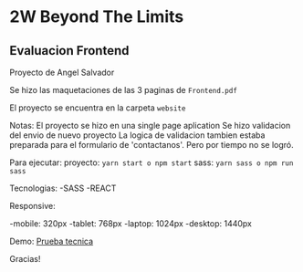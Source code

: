 # 2W Beyond The Limits
## Evaluacion Frontend

Proyecto de Angel Salvador

Se hizo las maquetaciones de las 3 paginas de `Frontend.pdf`

El proyecto se encuentra en la carpeta `website`

Notas:
El proyecto se hizo en una single page aplication
Se hizo validacion del envio de nuevo proyecto
La logica de validacion tambien estaba preparada para el formulario de 'contactanos'. Pero por tiempo no se logró.

Para ejecutar:
proyecto: `yarn start o npm start`
sass: `yarn sass o npm run sass`

Tecnologias:
-SASS
-REACT

Responsive:

-mobile: 320px
-tablet: 768px
-laptop: 1024px
-desktop: 1440px

Demo: 
[Prueba tecnica](https://prueba-tecnica-2wbtl.firebaseapp.com/)

Gracias!

